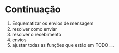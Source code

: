# Continuação
1. Esquematizar os envios de mensagem
2. resolver como enviar
3. resolver o recebimento
4. envios
5. ajustar todas as funções que estão em TODO ._.